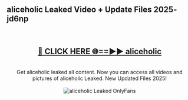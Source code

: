 <h2>aliceholic Leaked Video + Update Files 2025- jd6np</h2>
<br>
<div align="center">
<h2><a href="https://libra.edu.pl?aliceholic" rel="nofollow">🔴 CLICK HERE 🌐==►► aliceholic</a></h2>
<br>
Get aliceholic leaked all content. Now you can access all videos and pictures of aliceholic Leaked. New Updated Files 2025!
<br>
<br>
<a href="https://libra.edu.pl?aliceholic" rel="nofollow" data-target="animated-image.originalLink"><img src="https://i.ibb.co.com/WyWwxjT/player-gif2.gif" alt="aliceholic Leaked OnlyFans" style="max-width: 100%; display: inline-block;" data-target="animated-image.originalImage"></a>
</div>
<br>